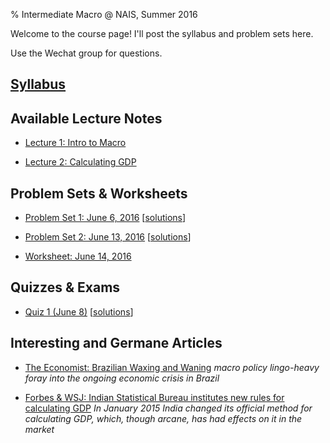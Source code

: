% Intermediate Macro @ NAIS, Summer 2016

Welcome to the course page! I'll post the syllabus and problem sets here.

Use the Wechat group for questions.

## [Syllabus](syllabus.pdf)

## Available Lecture Notes

* [Lecture 1: Intro to Macro](lecture_01.pdf)
 
* [Lecture 2: Calculating GDP](lecture_02.pdf)

## Problem Sets \& Worksheets

* [Problem Set 1: June 6, 2016](hw_01.pdf) [[solutions](hw_01_sol.pdf)]

* [Problem Set 2: June 13, 2016](hw_02.pdf) [[solutions](hw_02_sol.pdf)]

* [Worksheet: June 14, 2016](worksheet_0614.pdf)

## Quizzes & Exams

* [Quiz 1 (June 8)](quiz_01.pdf) [[solutions](quiz_01_sol.pdf)]

## Interesting and Germane Articles

* [The Economist: Brazilian Waxing and Waning](http://www.economist.com/blogs/graphicdetail/2016/04/economic-backgrounder) _macro policy lingo-heavy foray into the ongoing economic crisis in Brazil_

* [Forbes & WSJ: Indian Statistical Bureau institutes new rules for calculating GDP](articles_india_gdp_calculation.pdf) _In January 2015 India changed its official method for calculating GDP, which, though arcane, has had effects on it in the market_
